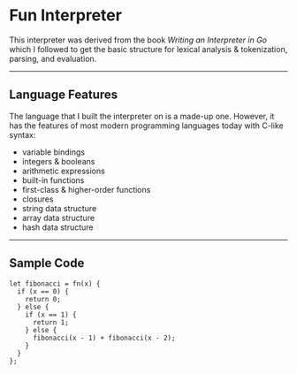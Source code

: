 # Fun Interpreter
This interpreter was derived from the book *Writing an Interpreter in Go* which I followed to get the basic structure for lexical analysis & tokenization, parsing, and evaluation.

---
## Language Features 
The language that I built the interpreter on is a made-up one. However, it has the features of most modern programming languages today with C-like syntax:
  - variable bindings
  - integers & booleans
  - arithmetic expressions
  - built-in functions
  - first-class & higher-order functions
  - closures
  - string data structure
  - array data structure
  - hash data structure

---
## Sample Code
```
let fibonacci = fn(x) {
  if (x == 0) {
    return 0;
  } else {
    if (x == 1) {
      return 1;
    } else {
      fibonacci(x - 1) + fibonacci(x - 2);
    }
  }
};
```
